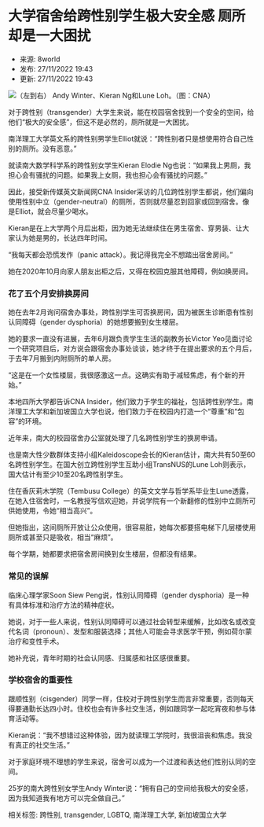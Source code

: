 # 大学宿舍给跨性别学生极大安全感 厕所却是一大困扰

- 来源: 8world
- 发布: 27/11/2022 19:43
- 更新: 27/11/2022 19:43

![（左到右） Andy Winter、Kieran Ng和Lune Loh。（图：CNA）](https://www.8world.com/files/2022/11/27/20221127_safe_space_transgender_students_1.jpg)

对于跨性别（transgender）大学生来说，能在校园宿舍找到一个安全的空间，给他们“极大的安全感”，但这不是必然的，厕所就是一大困扰。

南洋理工大学英文系的跨性别男学生Elliot就说：“跨性别者只是想使用符合自己性别的厕所。没有恶意。”

就读南大数学科学系的跨性别女学生Kieran Elodie Ng也说：“如果我上男厕，我担心会有骚扰的问题。如果我上女厕，我也担心会有骚扰的问题。”

因此，接受新传媒英文新闻网CNA Insider采访的几位跨性别学生都说，他们偏向使用性别中立（gender-neutral）的厕所，否则就尽量忍到回家或回到宿舍。像是Elliot，就会尽量少喝水。

Kieran是在上大学两个月后出柜，因为她无法继续住在男生宿舍、穿男装、让大家认为她是男的，长达四年时间。

“我每天都会恐慌发作（panic attack）。我记得我完全不想踏出宿舍房间。”

她在2020年10月向家人朋友出柜之后，又得在校园克服其他障碍，例如换房间。

### 花了五个月安排换房间

她在去年2月询问宿舍办事处，跨性别学生可否换房间，因为被医生诊断患有性别认同障碍（gender dysphoria）的她想要搬到女生楼层。

她的要求一直没有进展，去年6月跟负责学生生活的副教务长Victor Yeo见面讨论一个研究项目后，对方说会跟宿舍办事处谈谈，她才终于在提出要求的五个月后，于去年7月搬到内附厕所的单人房。

“这是在一个女性楼层，我很感激这一点。这确实有助于减轻焦虑，有个新的开始。”

本地四所大学都告诉CNA Insider，他们致力于学生的福祉，包括跨性别学生。南洋理工大学和新加坡国立大学也说，他们致力于在校园内打造一个“尊重”和“包容”的环境。

近年来，南大的校园宿舍办公室就处理了几名跨性别学生的换房申请。

也是南大性少数群体支持小组Kaleidoscope会长的Kieran估计，南大共有50至60名跨性别学生。在国大创立跨性别学生互助小组TransNUS的Lune Loh则表示，国大估计有至少10至20名跨性别学生。

住在香灰莉木学院（Tembusu College）的英文文学与哲学系毕业生Lune透露，在她入住宿舍时，一名教授写信欢迎她，并说学院有一个新翻修的性别中立厕所可供她使用，令她“相当高兴”。

但她指出，这间厕所开放让公众使用，很容易脏，她每次都要搭电梯下几层楼使用厕所或甚至只是吸收，相当“麻烦”。

每个学期，她都要求把宿舍房间换到女生楼层，但都没有结果。

### 常见的误解

临床心理学家Soon Siew Peng说，性别认同障碍（gender dysphoria）是一种有具体标准和治疗方法的精神症状。

她说，对于一些人来说，性别认同障碍可以通过社会转型来缓解，比如改名或改变代名词（pronoun）、发型和服装选择；其他人可能会寻求医学干预，例如荷尔蒙治疗和变性手术。

她补充说，青年时期的社会认同感、归属感和社区感很重要。

### 学校宿舍的重要性

跟顺性别（cisgender）同学一样，住校对于跨性别学生而言非常重要，否则每天得要通勤长达四小时。住校也会有许多社交生活，例如跟同学一起吃宵夜和参与体育活动等。

Kieran说：“我不想错过这种体验，因为就读理工学院时，我很沮丧和焦虑。我没有真正的社交生活。”

对于家庭环境不理想的学生来说，宿舍可以成为一个过渡和表达他们性别认同的空间。

25岁的南大跨性别女学生Andy Winter说：“拥有自己的空间给我极大的安全感，因为我知道我有地方可以完全做自己。”

相关标签: 跨性别, transgender, LGBTQ, 南洋理工大学, 新加坡国立大学